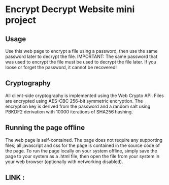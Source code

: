# Encrypt Decrypt Website mini project

## Usage
Use this web page to encrypt a file using a password, then use the same password later to decrypt the file. IMPORTANT: The same password that was used to encrypt the file must be used to decrypt the file later. If you loose or forget the password, it cannot be recovered!

## Cryptography

All client-side cryptography is implemented using the Web Crypto API. Files are encrypted using AES-CBC 256-bit symmetric encryption. The encryption key is derived from the password and a random salt using PBKDF2 derivation with 10000 iterations of SHA256 hashing.

## Running the page offline

The web page is self-contained. The page does not require any supporting files; all javascript and css for the page is contained in the source code of the page. 
To run the page locally on your system offline, simply save the page to your system as a .html file, then open the file from your system in your web browser (optionally with networking disabled).

## LINK : 
